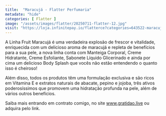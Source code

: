 ```yaml
---
title:  "Maracujá - Flatter Perfumaria"
metadate: "hide"
categories: [ Flatter ]
image: "/assets/images/flatter/20250711-flatter-12.jpg"
visit: "https://loja.infinitepay.io/flatterce?categories=643522-maracuja"
---
```

A Linha Fruit Maracujá é uma verdadeira explosão de frescor e vitalidade, enriquecida com um delicioso aroma de maracujá e repleta de benefícios para a sua pele, a nova linha conta com Manteiga Corporal, Creme Hidratante, Creme Esfoliante, Sabonete Líquido Glicerinado e ainda por cima um delicioso Body Splash que vocês não estão entendendo o quanto isso é cheiroso!

Além disso, todos os produtos têm uma formulação exclusiva e são ricos em Vitamina E e extratos naturais de abacate, pepino e jojoba, três ativos poderosíssimos que promovem uma hidratação profunda na pele, além de vários outros benefícios.

Saiba mais entrando em contrato comigo, no site www.gratidao.live ou adquira pelo link.